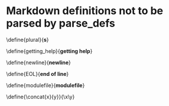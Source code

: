 # Markdown definitions not to be parsed by parse_defs

\define{plural}{<wbr>__s__}

\define{getting_help}{__getting help__}

\define{newline}{__newline__}

\define{EOL}{__end of line__}

\define{modulefile}{__modulefile__}

\define{\concat{x}{y}}{\x\y}
